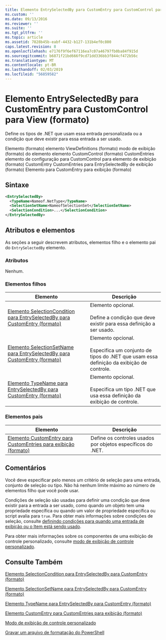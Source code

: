 ```yaml
---
title: Elemento EntrySelectedBy para CustomEntry para CustomControl para exibição (formato) | Microsoft Docs
ms.custom: ''
ms.date: 09/13/2016
ms.reviewer: ''
ms.suite: ''
ms.tgt_pltfrm: ''
ms.topic: article
ms.assetid: 7828b45b-eabf-4432-b127-131b4ef0c800
caps.latest.revision: 8
ms.openlocfilehash: e7176f9f6ef67116ea7c07a46797fb0ba84f915d
ms.sourcegitcommit: b6871f21bd666f9cd71dd336bb3f844cf472b56c
ms.translationtype: MT
ms.contentlocale: pt-BR
ms.lasthandoff: 02/03/2019
ms.locfileid: "56859582"
---
```

# <a name="entryselectedby-element-for-customentry-for-customcontrol-for-view-format"></a>Elemento EntrySelectedBy para CustomEntry para CustomControl para View (formato)

Define os tipos de .NET que usam essa entrada personalizada ou a condição que deve existir para essa entrada a ser usado.

Elemento (formato) elemento ViewDefinitions (formato) modo de exibição (formato) do elemento elemento CustomControl (formato) CustomEntries elemento de configuração para CustomControl para elemento de exibição (formato) CustomEntry CustomEntries para EntrySelectedBy de exibição (formato) Elemento para CustomEntry para exibição (formato)

## <a name="syntax"></a>Sintaxe

```xml
<EntrySelectedBy>
  <TypeName>Nameof.NetType</TypeName>
  <SelectionSetName>NameofSelectionSet</SelectionSetName>
  <SelectionCondition>...</SelectionCondition>
</EntrySelectedBy>
```

## <a name="attributes-and-elements"></a>Atributos e elementos

As seções a seguir descrevem atributos, elementos filho e o elemento pai do `EntrySelectedBy` elemento.

### <a name="attributes"></a>Atributos

Nenhum.

### <a name="child-elements"></a>Elementos filhos

|Elemento|Descrição|
|-------------|-----------------|
|[Elemento SelectionCondition para EntrySelectedBy para CustomEntry (formato)](./selectioncondition-element-for-entryselectedby-for-customcontrol-format.md)|Elemento opcional.<br /><br /> Define a condição que deve existir para essa definição a ser usado.|
|[Elemento SelectionSetName para EntrySelectedBy para CustomEntry (formato)](./selectionsetname-element-for-entryselectedby-for-customcontrol-for-view-format.md)|Elemento opcional.<br /><br /> Especifica um conjunto de tipos do .NET que usam essa definição da exibição de controle.|
|[Elemento TypeName para EntrySelectedBy para CustomEntry (formato)](./typename-element-for-selectioncondition-for-customcontrol-for-view-format.md)|Elemento opcional.<br /><br /> Especifica um tipo .NET que usa essa definição da exibição de controle.|

### <a name="parent-elements"></a>Elementos pais

|Elemento|Descrição|
|-------------|-----------------|
|[Elemento CustomEntry para CustomEntries para exibição (formato)](./customentry-element-for-customentries-for-customcontrol-for-view-format.md)|Define os controles usados por objetos específicos do .NET.|

## <a name="remarks"></a>Comentários

Você deve especificar pelo menos um critério de seleção para uma entrada, conjunto de seleção ou tipo. Não há nenhum limite máximo ao número de elementos filho que você pode usar.

Condições de seleção são usadas para definir uma condição que deve existir para a entrada a ser usado, como quando um objeto tem uma propriedade específica ou quando um valor de propriedade específica ou script avalia para `true`. Para obter mais informações sobre condições de seleção, consulte [definindo condições para quando uma entrada de exibição ou o Item está sendo usado](./defining-conditions-for-displaying-data.md).

Para obter mais informações sobre os componentes de uma exibição de controle personalizado, consulte [modo de exibição de controle personalizado](./creating-custom-controls.md).

## <a name="see-also"></a>Consulte Também

[Elemento SelectionCondition para EntrySelectedBy para CustomEntry (formato)](./selectioncondition-element-for-entryselectedby-for-customcontrol-format.md)

[Elemento SelectionSetName para EntrySelectedBy para CustomEntry (formato)](./selectionsetname-element-for-entryselectedby-for-customcontrol-for-view-format.md)

[Elemento TypeName para EntrySelectedBy para CustomEntry (formato)](./typename-element-for-selectioncondition-for-customcontrol-for-view-format.md)

[Elemento CustomEntry para CustomEntries para exibição (formato)](./customentry-element-for-customentries-for-customcontrol-for-view-format.md)

[Modo de exibição de controle personalizado](./creating-custom-controls.md)

[Gravar um arquivo de formatação do PowerShell](./writing-a-powershell-formatting-file.md)
